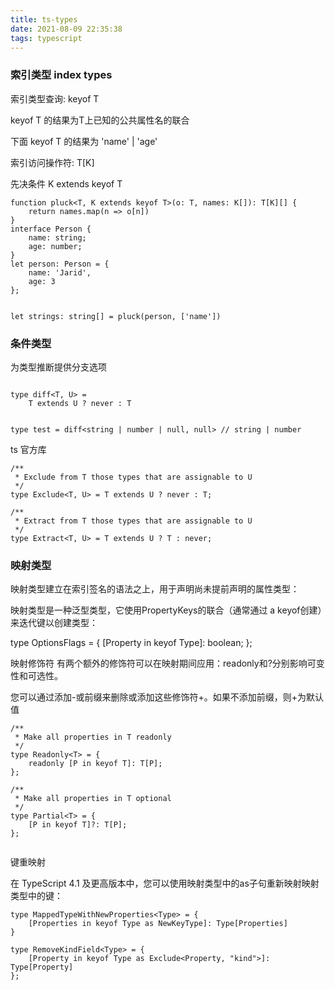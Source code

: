 ```yaml
---
title: ts-types
date: 2021-08-09 22:35:38
tags: typescript
---
```



### 索引类型 index types

索引类型查询: keyof T

keyof T 的结果为T上已知的公共属性名的联合

下面 keyof T 的结果为 'name' | 'age'

索引访问操作符: T[K]

先决条件 K extends keyof T


```
function pluck<T, K extends keyof T>(o: T, names: K[]): T[K][] {
    return names.map(n => o[n])
}
interface Person {
    name: string;
    age: number;
}
let person: Person = {
    name: 'Jarid',
    age: 3
};


let strings: string[] = pluck(person, ['name'])
```


### 条件类型
为类型推断提供分支选项
```

type diff<T, U> =
    T extends U ? never : T


type test = diff<string | number | null, null> // string | number
```
ts 官方库
```
/**
 * Exclude from T those types that are assignable to U
 */
type Exclude<T, U> = T extends U ? never : T;

/**
 * Extract from T those types that are assignable to U
 */
type Extract<T, U> = T extends U ? T : never;
```

### 映射类型
映射类型建立在索引签名的语法之上，用于声明尚未提前声明的属性类型：

映射类型是一种泛型类型，它使用PropertyKeys的联合（通常通过 a keyof创建）来迭代键以创建类型：

type OptionsFlags<Type> = {
  [Property in keyof Type]: boolean;
};

映射修饰符
有两个额外的修饰符可以在映射期间应用：readonly和?分别影响可变性和可选性。

您可以通过添加-或前缀来删除或添加这些修饰符+。如果不添加前缀，则+为默认值

```
/**
 * Make all properties in T readonly
 */
type Readonly<T> = {
    readonly [P in keyof T]: T[P];
};

/**
 * Make all properties in T optional
 */
type Partial<T> = {
    [P in keyof T]?: T[P];
};


```

键重映射

在 TypeScript 4.1 及更高版本中，您可以使用映射类型中的as子句重新映射映射类型中的键：

```
type MappedTypeWithNewProperties<Type> = {
    [Properties in keyof Type as NewKeyType]: Type[Properties]
}

type RemoveKindField<Type> = {
    [Property in keyof Type as Exclude<Property, "kind">]: Type[Property]
};
```